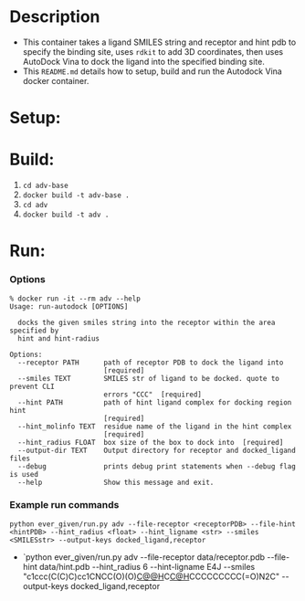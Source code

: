 # Description
* This container takes a ligand SMILES string and receptor and hint pdb to specify the binding site, uses `rdkit` to add 3D coordinates, then uses AutoDock Vina to dock the ligand into the specified binding site. 
* This `README.md` details how to setup, build and run the Autodock Vina docker container. 

# Setup:

# Build:
1. `cd adv-base`
2. `docker build -t adv-base .`
3. `cd adv`
4. `docker build -t adv .`


# Run: 
### Options
```
% docker run -it --rm adv --help
Usage: run-autodock [OPTIONS]

  docks the given smiles string into the receptor within the area specified by
  hint and hint-radius

Options:
  --receptor PATH      path of receptor PDB to dock the ligand into
                       [required]
  --smiles TEXT        SMILES str of ligand to be docked. quote to prevent CLI
                       errors "CCC"  [required]
  --hint PATH          path of hint ligand complex for docking region hint
                       [required]
  --hint_molinfo TEXT  residue name of the ligand in the hint complex
                       [required]
  --hint_radius FLOAT  box size of the box to dock into  [required]
  --output-dir TEXT    Output directory for receptor and docked_ligand files
  --debug              prints debug print statements when --debug flag is used
  --help               Show this message and exit.
```

### Example run commands
`python ever_given/run.py adv --file-receptor <receptorPDB> --file-hint <hintPDB> --hint_radius <float> --hint_ligname <str> --smiles <SMILESstr> --output-keys docked_ligand,receptor`
* `python ever_given/run.py adv --file-receptor data/receptor.pdb --file-hint data/hint.pdb --hint_radius 6 --hint-ligname E4J --smiles "c1ccc(C(C)C)cc1CNCC(O)(O)[C@@H](NC(=O)[C@@H]2C)C[C@H](C)CCCCCCCCC(=O)N2C" --output-keys docked_ligand,receptor
